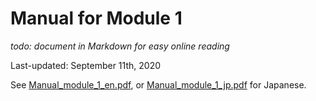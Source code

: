 # Manual for Module 1

*todo: document in Markdown for easy online reading*

Last-updated: September 11th, 2020

See [Manual_module_1_en.pdf](Manual_module_1_en.pdf), or [Manual_module_1_jp.pdf](Manual_module_1_jp.pdf) for Japanese.
